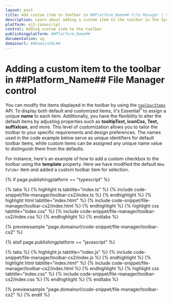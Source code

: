 ```yaml
---
layout: post
title: Add custom item to toolbar in ##Platform_Name## File Manager | Syncfusion
description: Learn about adding a custom item to the toolbar in the Syncfusion ##Platform_Name## File Manager control, its elements, and more.
platform: ej2-javascript
control: Adding custom item to the toolbar 
publishingplatform: ##Platform_Name##
documentation: ug
domainurl: ##DomainURL##
---
```


# Adding a custom item to the toolbar in ##Platform_Name## File Manager control

You can modify the items displayed in the toolbar by using the [`toolbarItems`](../../api/file-manager/#toolbaritems) API. To display both default and customized items, it's Essential<sup style="font-size:70%">&reg;</sup> to assign a unique **name** to each item. Additionally, you have the flexibility to alter the default items by adjusting properties such as **tooltipText, iconCss, Text, suffixIcon**, and more. This level of customization allows you to tailor the toolbar to your specific requirements and design preferences. The names used in the code example below serve as unique identifiers for default toolbar items, while custom items can be assigned any unique name value to distinguish them from the defaults.

For instance, here's an example of how to add a custom checkbox to the toolbar using the **template** property. Here we have modified the default `New Folder` item and added a custom toolbar item for selection.

{% if page.publishingplatform == "typescript" %}

 {% tabs %}
{% highlight ts tabtitle="index.ts" %}
{% include code-snippet/file-manager/toolbar-cs2/index.ts %}
{% endhighlight %}
{% highlight html tabtitle="index.html" %}
{% include code-snippet/file-manager/toolbar-cs2/index.html %}
{% endhighlight %}
{% highlight css tabtitle="index.css" %}
{% include code-snippet/file-manager/toolbar-cs2/index.css %}
{% endhighlight %}
{% endtabs %}

{% previewsample "page.domainurl/code-snippet/file-manager/toolbar-cs2" %}

{% elsif page.publishingplatform == "javascript" %}

{% tabs %}
{% highlight js tabtitle="index.js" %}
{% include code-snippet/file-manager/toolbar-cs2/index.js %}
{% endhighlight %}
{% highlight html tabtitle="index.html" %}
{% include code-snippet/file-manager/toolbar-cs2/index.html %}
{% endhighlight %}
{% highlight css tabtitle="index.css" %}
{% include code-snippet/file-manager/toolbar-cs2/index.css %}
{% endhighlight %}
{% endtabs %}

{% previewsample "page.domainurl/code-snippet/file-manager/toolbar-cs2" %}
{% endif %}
